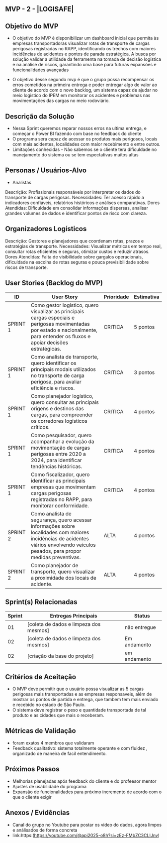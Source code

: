  ## MVP - 2 -  |LOGISAFE|

 ## Objetivo do MVP
- O objetivo do MVP é disponibilizar um dashboard inicial que permita às empresas transportadoras visualizar rotas de transporte de cargas perigosas registradas no RAPP, identificando os trechos com maiores incidências de acidentes e pontos de parada estratégica. A busca por solução validar a utilidade da ferramenta na tomada de decisão logística e na análise de riscos, garantindo uma base para futuras expansões e funcionalidades avançadas  

- O objetivo desse segundo mvp é que o grupo possa recompensar os erros cometidos na primeira entrega e poder entregar algo de valor ao cliente de acordo com o novo backlog, um sistema capaz de ajudar no meio logistico do IPEM 
em monitorar os acidentes e problemas nas movimentações das cargas no meio rodoviário.



##  Descrição da Solução 
- Nessa Sprint queremos reparar nossos erros na ultima entrega, e começar o Power BI fazendo com base no feedback do cliente
- O programa sera capaz de acessar os produtos mais perigosos, locais com mais acidentes, localidades com maior recebimento e entre outros.
- Limitações conhecidas - Não sabemos se o cliente tera dificuldade no manejamento do sistema ou se tem espectativas muitos altas   




##  Personas / Usuários-Alvo
-  Analistas

Descrição: Profissionais responsáveis por interpretar os dados do transporte de cargas perigosas.
Necessidades: Ter acesso rápido a indicadores confiáveis, relatórios históricos e análises comparativas.
Dores Atendidas: Dificuldade em consolidar informações dispersas, analisar grandes volumes de dados e identificar pontos de risco com clareza.

## Organizadores Logísticos

Descrição: Gestores e planejadores que coordenam rotas, prazos e estratégias de transporte.
Necessidades: Visualizar métricas em tempo real, consultar rotas eficientes e seguras, otimizar custos e reduzir atrasos.
Dores Atendidas: Falta de visibilidade sobre gargalos operacionais, dificuldade na escolha de rotas seguras e pouca previsibilidade sobre riscos de transporte. 

 

##  User Stories (Backlog do MVP)
| ID  | User Story                                                                 | Prioridade | Estimativa |
|-----|-----------------------------------------------------------------------------|------------|------------|
| SPRINT 1 | Como gestor logístico, quero visualizar as principais cargas especiais e perigosas movimentadas por estado e nacionalmente, para entender os fluxos e apoiar decisões estratégicas. | CRITICA      | 5 pontos   |
| SPRINT 1 | Como analista de transporte, quero identificar os principais modais utilizados no transporte de carga perigosa, para avaliar eficiência e riscos. | CRITICA     | 3 pontos   |
| SPRINT 1 | Como planejador logístico, quero consultar as principais origens e destinos das cargas, para compreender os corredores logísticos críticos.   | CRITICA | 4 pontos
| SPRINT 1 | Como pesquisador, quero acompanhar a evolução da movimentação de cargas perigosas entre 2020 a 2024, para identificar tendências históricas.  | CRITICA | 4 pontos
| SPRINT 1 | Como fiscalizador, quero identificar as principais empresas que movimentam cargas perigosas registradas no RAPP, para monitorar conformidade. | CRITICA | 4 pontos
| SPRINT 2 | Como analista de segurança, quero acessar informações sobre localidades com maiores incidências de acidentes viários envolvendo veículos pesados, para propor medidas preventivas. | ALTA | 4 pontos
| SPRINT 2 | Como planejador de transporte, quero visualizar a proximidade dos locais de acidente. | ALTA |4 pontos



##  Sprint(s) Relacionadas
| Sprint | Entregas Principais                          | Status   |
|--------|----------------------------------------------|----------|
| 01     | [coleta de dados e limpeza dos mesmos]       | não entregue |
| 02     | [coleta de dados e limpeza dos mesmos]       | Em andamento |
| 02     | [criação da base do projeto]                 | em andamento |


##  Critérios de Aceitação
- O MVP deve permitir que o usuário possa visualizar as 5 cargas perigosas mais transportadas e as empresas responsaveis, além de mostrar os pontos de partida e entrega, que tambem tem mais enviado e recebido no estado de São Paulo.
- O sistema deve registrar o peso e quantidade transportada de tal produto e as cidades que mais o receberam.  



##  Métricas de Validação
- foram exatos 4 membros que validaram  
- Feedback qualitativo: sistema totalmente operante e com fluidez , organizado de maneira de facil entendimento.




##  Próximos Passos
- Melhorias planejadas após feedback do cliente e do profeesor mentor
- Ajustes de usabilidade do programa
- Expansão de funcionalidades para próximo incremento de acordo com o que o cliente exigir 



##  Anexos / Evidências
- Canal do grupo no Youtube para postar os video do dados, agora limpos e análisados de forma concreta
- link:https:(https://youtube.com/@api2025-o8h?si=zEz-FMbZC3CLIJnv)
